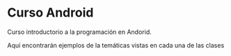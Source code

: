 # Curso Android
Curso introductorio a la programación en Andorid.

Aquí encontrarán ejemplos de la temáticas vistas en cada una de las clases
